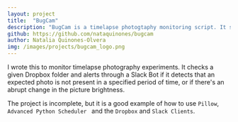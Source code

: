 ```yaml
---
layout: project
title:  "BugCam"
description: "BugCam is a timelapse photogtaphy monitoring script. It sends Slack messages if if thinks something went wrong."
github: https://github.com/nataquinones/bugcam
author: Natalia Quinones-Olvera
img: /images/projects/bugcam_logo.png
---
```


I wrote this to monitor timelapse photography experiments. It checks a given Dropbox folder and alerts through a Slack Bot if it detects that an expected photo is not present in a specified period of time, or if there's an abrupt change in the picture brightness.

The project is incomplete, but it is a good example of how to use `Pillow`, `Advanced Python Scheduler ` and the `Dropbox` and `Slack Clients`.